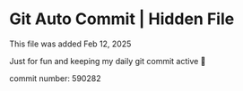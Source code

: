 # Git Auto Commit | Hidden File

This file was added Feb 12, 2025

Just for fun and keeping my daily git commit active 🤪

commit number: 590282
